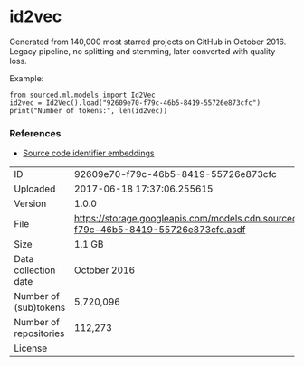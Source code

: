 # id2vec

Generated from 140,000 most starred projects on GitHub in October 2016. Legacy pipeline, no splitting and stemming, later converted with quality loss.

Example:

```
from sourced.ml.models import Id2Vec
id2vec = Id2Vec().load("92609e70-f79c-46b5-8419-55726e873cfc")
print("Number of tokens:", len(id2vec))
```

### References

* [Source code identifier embeddings](https://blog.sourced.tech/post/id2vec/)

|    |    |
|:---|:---|
| ID       | 92609e70-f79c-46b5-8419-55726e873cfc |
| Uploaded | 2017-06-18 17:37:06.255615 |
| Version  | 1.0.0 |
| File     | https://storage.googleapis.com/models.cdn.sourced.tech/models%2Fid2vec%2F92609e70-f79c-46b5-8419-55726e873cfc.asdf |
| Size     | 1.1 GB |
| Data collection date | October 2016 |
| Number of (sub)tokens | 5,720,096 |
| Number of repositories | 112,273 |
| License  | [](undecided) |

